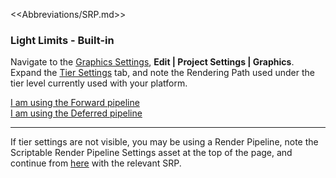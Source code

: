 <<Abbreviations/SRP.md>>
### Light Limits - Built-in

Navigate to the [Graphics Settings](https://docs.unity3d.com/Manual/class-GraphicsSettings.html), **Edit | Project Settings | Graphics**.  
Expand the [Tier Settings](https://docs.unity3d.com/Manual/class-GraphicsSettings.html#Tier) tab, and note the Rendering Path used under the tier level currently used with your platform.  

[I am using the Forward pipeline](Forward.md)  
[I am using the Deferred pipeline](Deferred.md)

---
If tier settings are not visible, you may be using a Render Pipeline, note the Scriptable Render Pipeline Settings asset at the top of the page, and continue from [here](../Choose%20Pipeline.md) with the relevant SRP.